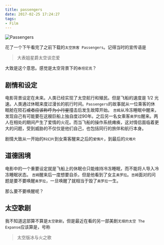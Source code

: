 ```yaml
---
title: passengers
date: 2017-02-25 17:24:27
tags:
- Film
---
```

![Passengers](https://img3.doubanio.com/view/photo/photo/public/p2403218535.jpg)

花了一个下午看完了之前下载的`太空旅客 Passengers`。记得当时的宣传语是
> 大表姐星爵太空谈恋爱

大致是这个意思。感觉是太空背景下的`泰坦尼克`？
<!--more-->
## 剧情和设定
电影背景设定在未来。人类已经实现了太空航行和殖民。但是飞船的速度是 1/2 光速。人类通过休眠来度过漫长的航行时间。`Passengers`的故事就从一位乘客的休眠舱在陨石~~或者应该称呼为小行星~~撞击后发生故障开始。
`吉姆`从冷冻睡眠中醒来，发现自己有可能要在这艘巨船上独自度过90年。之后另一名女乘客`奥罗拉`醒来。两人在相处的期间产生了爱情的火花。而当飞船的操作系统瘫痪，这对情侣面临着更大的问题，受到威胁的不仅仅是他们自己，也包括同行的旅伴和航行本身。

剧情大致从一开始的`科幻片`到女乘客醒来之后的`爱情片`，到最后的`灾难片`

## 道德困境
电影中的一个重要设定就是飞船上的休眠仓只能维持冷冻睡眠，而不能将人导入冷冻睡眠状态。
`吉姆`醒来后一度想要自杀，但是他看到了女主`奥罗拉`。`吉姆`面对的问题是要不要唤醒`奥罗拉`，一旦唤醒了就相当于毁了`奥罗拉`一生。

那么要不要唤醒呢？

## 太空歌剧
我不知道这部算不算是`太空歌剧`，但是最近在看的另一部美剧`无垠的太空 The Expanse`应该算是，号称
> 太空版冰与火之歌